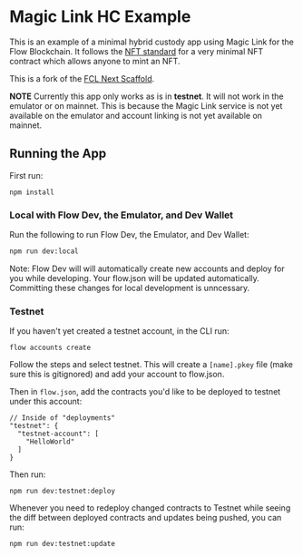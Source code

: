 # Magic Link HC Example

This is an example of a minimal hybrid custody app using Magic Link for the Flow Blockchain. It follows the [NFT standard](https://github.com/onflow/flow-nft) for a very minimal NFT contract which allows anyone to mint an NFT.

This is a fork of the [FCL Next Scaffold](https://github.com/chasefleming/fcl-next-scaffold).

**NOTE** Currently this app only works as is in **testnet**. It will not work in the emulator or on mainnet. This is because the Magic Link service is not yet available on the emulator and account linking is not yet available on mainnet.

## Running the App

First run:

```
npm install
```

### Local with Flow Dev, the Emulator, and Dev Wallet

Run the following to run Flow Dev, the Emulator, and Dev Wallet:

```bash
npm run dev:local
```

Note: Flow Dev will will automatically create new accounts and deploy for you while developing. Your flow.json will be updated automatically. Committing these changes for local development is unncessary.

### Testnet

If you haven't yet created a testnet account, in the CLI run:

```
flow accounts create
```

Follow the steps and select testnet. This will create a `[name].pkey` file (make sure this is gitignored) and add your account to flow.json.

Then in `flow.json`, add the contracts you'd like to be deployed to testnet under this account:

```
// Inside of "deployments"
"testnet": {
  "testnet-account": [
    "HelloWorld"
  ]
}
```

Then run:

```
npm run dev:testnet:deploy
```

Whenever you need to redeploy changed contracts to Testnet while seeing the diff between deployed contracts and updates being pushed, you can run:

```
npm run dev:testnet:update
```
